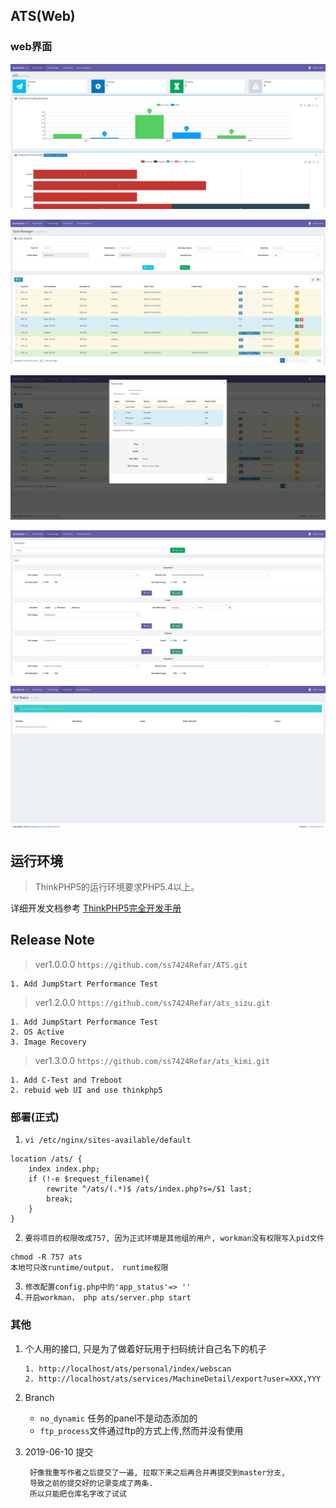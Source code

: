 ## ATS(Web)

 ### web界面

![layout1](public/static/img/readme/layout1.png)



![layout2](public/static/img/readme/layout3.png)



![layout3](public/static/img/readme/layout5.png)



![layout4](public/static/img/readme/layout6.png)



![layout5](public/static/img/readme/layout8.png)



## 运行环境

> ThinkPHP5的运行环境要求PHP5.4以上。

详细开发文档参考 [ThinkPHP5完全开发手册](http://www.kancloud.cn/manual/thinkphp5)


## Release Note

> ver1.0.0.0   `https://github.com/ss7424Refar/ATS.git`

```
1. Add JumpStart Performance Test
```
> ver1.2.0.0  `https://github.com/ss7424Refar/ats_sizu.git`

```
1. Add JumpStart Performance Test
2. OS Active
3. Image Recovery
```

> ver1.3.0.0  `https://github.com/ss7424Refar/ats_kimi.git`

```
1. Add C-Test and Treboot
2. rebuid web UI and use thinkphp5
```

### 部署(正式)
1. `vi /etc/nginx/sites-available/default`
~~~
location /ats/ {
	index index.php;
	if (!-e $request_filename){
		rewrite ^/ats/(.*)$ /ats/index.php?s=/$1 last;
		break;
	}
}
~~~
2. `要将项目的权限改成757, 因为正式环境是其他组的用户, workman没有权限写入pid文件`
~~~
chmod -R 757 ats
本地可只改runtime/output， runtime权限
~~~

3. `修改配置config.php中的'app_status'=> ''`
4. `开启workman， php ats/server.php start`

### 其他

1. 个人用的接口, 只是为了做着好玩用于扫码统计自己名下的机子

   ```
   1. http://localhost/ats/personal/index/webscan
   2. http://localhost/ats/services/MachineDetail/export?user=XXX,YYY
   ```
2. Branch
   + `no_dynamic` 任务的panel不是动态添加的
   + `ftp_process`文件通过ftp的方式上传,然而并没有使用   
   
3. 2019-06-10 提交
   ```
    好像我重写作者之后提交了一遍, 拉取下来之后再合并再提交到master分支,
    导致之前的提交好的记录变成了两条. 
    所以只能把仓库名字改了试试
   ```   

   